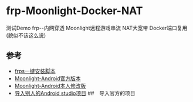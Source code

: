 # frp-Moonlight-Docker-NAT
测试Demo frp--内网穿透 Moonlight远程游戏串流 NAT大宽带 Docker端口复用(貌似不该这么说)
##  参考
- [frps一键安装脚本](https://github.com/MvsCode/frps-onekey)
- [Moonlight-Android官方版本](https://github.com/moonlight-stream/moonlight-android)
- [Moonlight-Android本人修改版](https://github.com/chengziqaq/moonlight-android)
- [导入别人的Android studio项目]()
 ##　导入官方的项目
